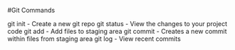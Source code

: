 #Git Commands

git init - Create a new git repo
git status - View the changes to your project code
git add - Add files to staging area
git commit - Creates a new commit within files from staging area
git log - View recent commits